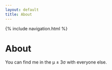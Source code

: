 ```yaml
---
layout: default
title: About
---
```


{% include navigation.html %}

# About

You can find me in the μ ± 3σ with everyone else.
